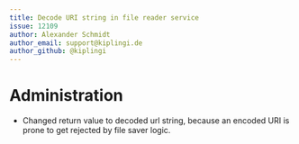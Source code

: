 ```yaml
---
title: Decode URI string in file reader service
issue: 12109
author: Alexander Schmidt
author_email: support@kiplingi.de 
author_github: @kiplingi
---
```

# Administration
*  Changed return value to decoded url string, because an encoded URI is prone to get rejected by file saver logic.

